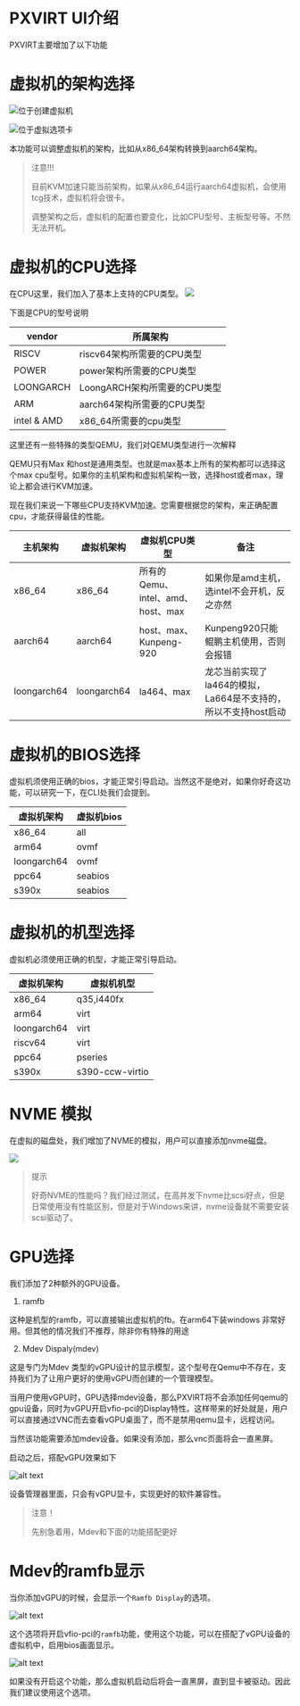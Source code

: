 # PXVIRT UI介绍

PXVIRT主要增加了以下功能

#  虚拟机的架构选择

![位于创建虚拟机](/img/arch1.png#pic_center)
    
![位于虚拟选项卡](/img/arch2.png#pic_center)
    
本功能可以调整虚拟机的架构，比如从x86_64架构转换到aarch64架构。

>注意!!!
>
>目前KVM加速只能当前架构，如果从x86_64运行aarch64虚拟机，会使用tcg技术，虚拟机将会很卡。
>
>调整架构之后，虚拟机的配置也要变化，比如CPU型号、主板型号等。不然无法开机。

# 虚拟机的CPU选择

在CPU这里，我们加入了基本上支持的CPU类型。
![](/img/ui3.png#pic_center)

下面是CPU的型号说明

|vendor|所属架构|
|---|---|
|RISCV|riscv64架构所需要的CPU类型|
|POWER|power架构所需要的CPU类型|
|LOONGARCH|LoongARCH架构所需要的CPU类型|
|ARM|aarch64架构所需要的CPU类型|
|intel & AMD| x86_64所需要的cpu类型|

这里还有一些特殊的类型QEMU，我们对QEMU类型进行一次解释

QEMU只有Max 和host是通用类型。也就是max基本上所有的架构都可以选择这个max cpu型号。如果你的主机架构和虚拟机架构一致，选择host或者max，理论上都会进行KVM加速。

现在我们来说一下哪些CPU支持KVM加速。您需要根据您的架构，来正确配置cpu，才能获得最佳的性能。

|主机架构|虚拟机架构|虚拟机CPU类型|备注|
|---|---|---|---|
|x86_64|x86_64|所有的Qemu、intel、amd、host、max|如果你是amd主机，选intel不会开机，反之亦然|
|aarch64|aarch64|host、max、Kunpeng-920|Kunpeng920只能鲲鹏主机使用，否则会报错|
|loongarch64|loongarch64|la464、max|龙芯当前实现了la464的模拟，La664是不支持的，所以不支持host启动|

# 虚拟机的BIOS选择

虚拟机须使用正确的bios，才能正常引导启动。当然这不是绝对，如果你好奇这功能，可以研究一下，在CLI处我们会提到。

|虚拟机架构|虚拟机bios|
|---|---|
|x86_64|all|
|arm64|ovmf|
|loongarch64|ovmf|
|ppc64|seabios|
|s390x|seabios|

# 虚拟机的机型选择

虚拟机必须使用正确的机型，才能正常引导启动。

|虚拟机架构|虚拟机机型|
|---|---|
|x86_64|q35,i440fx|
|arm64|virt|
|loongarch64|virt|
|riscv64|virt|
|ppc64|pseries|
|s390x|s390-ccw-virtio|

# NVME 模拟

在虚拟的磁盘处，我们增加了NVME的模拟，用户可以直接添加nvme磁盘。

![](/img/ui4.png#pic_center)


>提示
>
>好奇NVME的性能吗？我们经过测试，在高并发下nvme比scsi好点，但是日常使用没有性能区别，但是对于Windows来讲，nvme设备就不需要安装scsi驱动了。

# GPU选择

我们添加了2种额外的GPU设备。

1. ramfb

这种是机型的ramfb，可以直接输出虚拟机的fb。在arm64下装windows 非常好用。但其他的情况我们不推荐，除非你有特殊的用途

2. Mdev Dispaly(mdev)

这是专门为Mdev 类型的vGPU设计的显示模型，这个型号在Qemu中不存在，支持我们为了让用户更好的使用vGPU而创建的一个管理模型。

当用户使用vGPU时，GPU选择mdev设备，那么PXVIRT将不会添加任何qemu的gpu设备，同时为vGPU开启vfio-pci的Display特性。这样带来的好处就是，用户可以直接通过VNC而去查看vGPU桌面了，而不是禁用qemu显卡，远程访问。

当然该功能需要添加mdev设备。如果没有添加，那么vnc页面将会一直黑屏。

启动之后，搭配vGPU效果如下

![alt text](/img/ui5.png#pic_center)

设备管理器里面，只会有vGPU显卡，实现更好的软件兼容性。

>注意！
>
>先别急着用，Mdev和下面的功能搭配更好

# Mdev的ramfb显示

当你添加vGPU的时候，会显示一个`Ramfb Display`的选项。

![alt text](/img/ui6.png#pic_center)

这个选项将开启vfio-pci的`ramfb`功能，使用这个功能，可以在搭配了vGPU设备的虚拟机中，启用bios画面显示。

![alt text](/img/ui7.png#pic_center)

如果没有开启这个功能，那么虚拟机启动后将会一直黑屏，直到显卡被驱动。因此我们建议使用这个选项。

